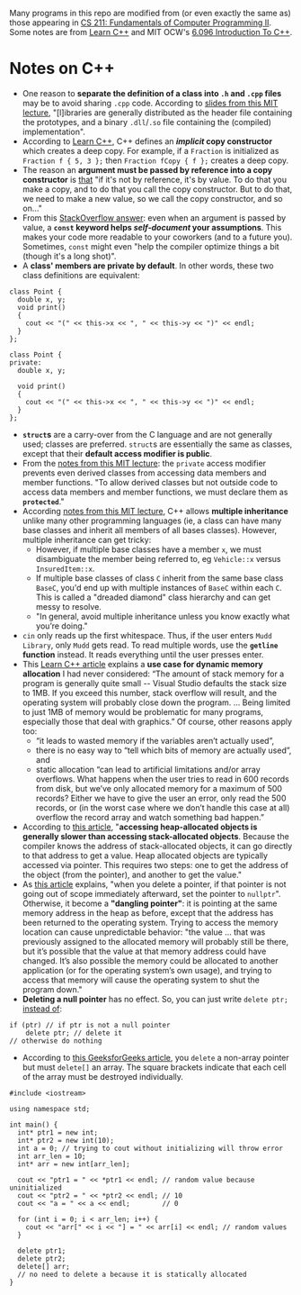 Many programs in this repo are modified from (or even exactly the same as) those appearing in [CS 211: Fundamentals of Computer Programming II](https://www.mccormick.northwestern.edu/computer-science/academics/courses/descriptions/211.html). Some notes are from [Learn C++](https://www.learncpp.com/) and MIT OCW's [6.096 Introduction To C++](https://ocw.mit.edu/courses/6-096-introduction-to-c-january-iap-2011/).

# Notes on C++

- One reason to **separate the definition of a class into `.h` and `.cpp` files** may be to avoid sharing `.cpp` code. According to [slides from this MIT lecture](https://ocw.mit.edu/courses/6-096-introduction-to-c-january-iap-2011/resources/mit6_096iap11_lec03/), "[l]ibraries are generally distributed as the header file containing the prototypes, and a binary `.dll`/`.so` file containing the (compiled) implementation".  
- According to [Learn C++]([url](https://www.learncpp.com/cpp-tutorial/introduction-to-the-copy-constructor/)https://www.learncpp.com/cpp-tutorial/introduction-to-the-copy-constructor/), C++ defines an ***implicit* copy constructor** which creates a deep copy. For example, if a `Fraction` is initialized as `Fraction f { 5, 3 };` then `Fraction fCopy { f };` creates a deep copy.
- The reason an **argument must be passed by reference into a copy constructor** is [that](https://stackoverflow.com/a/2685871) "if it's not by reference, it's by value. To do that you make a copy, and to do that you call the copy constructor. But to do that, we need to make a new value, so we call the copy constructor, and so on…"
- From this [StackOverflow answer](https://stackoverflow.com/a/117557): even when an argument is passed by value, a **`const` keyword helps *self-document* your assumptions**. This makes your code more readable to your coworkers (and to a future you). Sometimes, `const` might even "help the compiler optimize things a bit (though it's a long shot)".
- A **class' members are private by default**. In other words, these two class definitions are equivalent:
```
class Point {
  double x, y;
  void print()
  {
    cout << "(" << this->x << ", " << this->y << ")" << endl;  
  }
};
```
```
class Point {
private:
  double x, y;

  void print()
  {
    cout << "(" << this->x << ", " << this->y << ")" << endl;  
  }
};
```
- **`struct`s** are a carry-over from the C language and are not generally used; classes are preferred. `struct`s are essentially the same as classes, except that their **default access modifier is public**.
- From the [notes from this MIT lecture](https://ocw.mit.edu/courses/6-096-introduction-to-c-january-iap-2011/resources/mit6_096iap11_lec07/): the `private` access modifier prevents even derived classes from accessing data members and member functions. "To allow derived classes but not outside code to access data members and member functions, we must declare them as **`protected`**."
- According [notes from this MIT lecture](https://ocw.mit.edu/courses/6-096-introduction-to-c-january-iap-2011/resources/mit6_096iap11_lec07/), C++ allows **multiple inheritance** unlike many other programming languages (ie, a class can have many base classes and inherit all members of all bases classes). However, multiple inheritance can get tricky:
  - However, if multiple base classes have a member `x`, we must disambiguate the member being referred to, eg `Vehicle::x` versus `InsuredItem::x`.
  - If multiple base classes of class `C` inherit from the same base class `BaseC`, you'd end up with multiple instances of `BaseC` within each `C`. This is called a "dreaded diamond" class hierarchy and can get messy to resolve.
  - "In general, avoid multiple inheritance unless you know exactly what you’re doing."
- `cin` only reads up the first whitespace. Thus, if the user enters `Mudd Library`, only `Mudd` gets read. To read multiple words, use the **`getline` function** instead. It reads everything until the user presses enter.
- This [Learn C++ article](https://www.learncpp.com/cpp-tutorial/dynamic-memory-allocation-with-new-and-delete/) explains a **use case for dynamic memory allocation** I had never considered: “The amount of stack memory for a program is generally quite small -- Visual Studio defaults the stack size to 1MB. If you exceed this number, stack overflow will result, and the operating system will probably close down the program. … Being limited to just 1MB of memory would be problematic for many programs, especially those that deal with graphics.”
Of course, other reasons apply too:
  - “it leads to wasted memory if the variables aren’t actually used”,
  - there is no easy way to “tell which bits of memory are actually used”, and
  - static allocation “can lead to artificial limitations and/or array overflows. What happens when the user tries to read in 600 records from disk, but we’ve only allocated memory for a maximum of 500 records? Either we have to give the user an error, only read the 500 records, or (in the worst case where we don’t handle this case at all) overflow the record array and watch something bad happen.”
- According to [this article](https://www.learncpp.com/cpp-tutorial/dynamic-memory-allocation-with-new-and-delete/), "**accessing heap-allocated objects is generally slower than accessing stack-allocated objects**. Because the compiler knows the address of stack-allocated objects, it can go directly to that address to get a value. Heap allocated objects are typically accessed via pointer. This requires two steps: one to get the address of the object (from the pointer), and another to get the value."
- As [this article](https://www.learncpp.com/cpp-tutorial/dynamic-memory-allocation-with-new-and-delete/) explains, "when you delete a pointer, if that pointer is not going out of scope immediately afterward, set the pointer to `nullptr`". Otherwise, it become a **"dangling pointer"**: it is pointing at the same memory address in the heap as before, except that the address has been returned to the operating system. Trying to access the memory location can cause unpredictable behavior: "the value … that was previously assigned to the allocated memory will probably still be there, but it’s possible that the value at that memory address could have changed. It’s also possible the memory could be allocated to another application (or for the operating system’s own usage), and trying to access that memory will cause the operating system to shut the program down."
- **Deleting a null pointer** has no effect. So, you can just write `delete ptr;` [instead of](https://www.learncpp.com/cpp-tutorial/dynamic-memory-allocation-with-new-and-delete/):
```
if (ptr) // if ptr is not a null pointer
    delete ptr; // delete it
// otherwise do nothing
```
- According to [this GeeksforGeeks article](https://www.geeksforgeeks.org/delete-in-c/), you `delete` a non-array pointer but must `delete[]` an array. The square brackets indicate that each cell of the array must be destroyed individually.
```
#include <iostream>

using namespace std;

int main() {
  int* ptr1 = new int;
  int* ptr2 = new int(10);
  int a = 0; // trying to cout without initializing will throw error
  int arr_len = 10;
  int* arr = new int[arr_len];

  cout << "ptr1 = " << *ptr1 << endl; // random value because uninitialized
  cout << "ptr2 = " << *ptr2 << endl; // 10
  cout << "a = " << a << endl;        // 0

  for (int i = 0; i < arr_len; i++) {
    cout << "arr[" << i << "] = " << arr[i] << endl; // random values
  }

  delete ptr1;
  delete ptr2;
  delete[] arr;
  // no need to delete a because it is statically allocated
}
```
